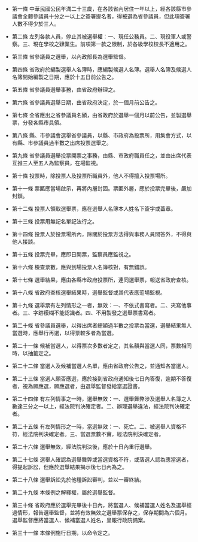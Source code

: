 * 第一條 中華民國公民年滿二十三歲，在各該省內居住一年以上，經各該縣市參議會全體參議員十分之一以上之簽署提名者，得被選為省參議員，但此項簽署人數不得少於三人。

* 第二條 左列各款人員，停止其被選舉權：一、現任公務員。二、現役軍人或警察。三、現在學校之肄業生。前項第一款之限制，於各級學校校長不適用之。

* 第三條 省參議員之選舉，以內政部長為選舉監督。

* 第四條 省政府於編製選舉人名簿時，應編製候選人名簿。選舉人名簿及候選人名簿開始編製之日期，應於十五日前公告之。

* 第五條 省參議員選舉事務，由省政府辦理之。

* 第六條 省參議員選舉日期，由省政府決定，於一個月前公告之。

* 第七條 全省應出之省參議員名額，由省政府於選舉一個月以前公告，並製選舉票，分發各縣市具領。

* 第八條 縣、市參議會選舉省參議員，以縣、市政府為投票所，用集會方式，以有縣、市參議員過半數之出席投票選舉之。

* 第九條 省參議員選舉投票開票之事務，由縣、市政府職員任之，並由出席代表互推三人至五人為監察員，在場監視。

* 第十條 投票時，除投票人及投票所職員外，他人不得擅入投票場所。

* 第十一條 票匭應當場啟示，再將內層封固。票匭外層，應於投票完畢後，嚴加封鎖。

* 第十二條 投票人領取選舉票，應在選舉人名簿本人姓名下簽字或蓋章。

* 第十三條 投票用無記名單記法行之。

* 第十四條 投票人於投票場所內，除關於投票方法得與事務人員問答外，不得與他人接談。

* 第十五條 投票完畢，應即日開票，監察員應監視之。

* 第十六條 檢查票數，應與到場投票人名簿核對，有無錯誤。

* 第十七條 選舉結果，應由各縣市政府投票所，連同選舉票，報送省政府查核。

* 第十八條 省政府查核選舉結果時，選舉監督或其代表應蒞場監視。

* 第十九條 選舉票有左列情形之一者，無效：一、不依式書寫者。二、夾寫他事者。三、字跡糢糊不能認識者。四、不用製發之選舉票書寫者。

* 第二十條 省參議員選舉，以得出席者總額過半數之投票為當選，選舉結果無人當選時，應舉行再選，以得票較多者為當選。

* 第二十一條 候補當選人，以得票次多數者定之，其名額與當選人同，票數相同時，以抽籤定之。

* 第二十二條 當選人及候補當選人名單，應由省政府公告之，並通知各當選人。

* 第二十三條 當選人願否應選，應於接到省政府通知後七日內答復，逾期不答復者，視為願應選，願應選者，由選舉監督發給當選證書。

* 第二十四條 有左列情事之一時，選舉無效：一、選舉舞弊涉及選舉人名簿之人數達三分之一以上，經法院判決確定者。二、辦理選舉違法，經法院判決確定者。

* 第二十五條 有左列情形之一時，當選無效：一、死亡。二、被選舉人資格不符，經法院判決確定者。三、當選票數不實，經法院判決確定者。

* 第二十六條 選舉無效，經法院判決後，應於十日內重行選舉。

* 第二十七條 選舉人確認為選舉舞弊或當選資格不符，或落選人認為應當選者，得提起訴訟，但應於選舉結果揭示後七日內為之。

* 第二十八條 選舉訴訟先於他種訴訟審判，並以一審終結。

* 第二十九條 本條例之解釋權，屬於選舉監督。

* 第三十條 省政府應於選舉完畢後十日內，將當選人、候補當選人姓名及選舉經過情形，報告選舉監督，並將有效無效之選舉票保存之，保存期間為六個月。選舉監督應將當選人、候補當選人姓名，呈報行政院備案。

* 第三十一條 本條例施行日期，以命令定之。

